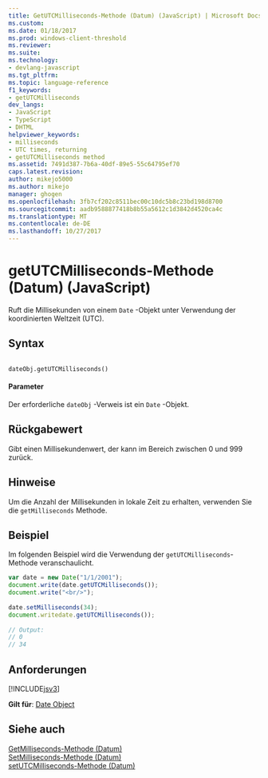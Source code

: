 ```yaml
---
title: GetUTCMilliseconds-Methode (Datum) (JavaScript) | Microsoft Docs
ms.custom: 
ms.date: 01/18/2017
ms.prod: windows-client-threshold
ms.reviewer: 
ms.suite: 
ms.technology:
- devlang-javascript
ms.tgt_pltfrm: 
ms.topic: language-reference
f1_keywords:
- getUTCMilliseconds
dev_langs:
- JavaScript
- TypeScript
- DHTML
helpviewer_keywords:
- milliseconds
- UTC times, returning
- getUTCMilliseconds method
ms.assetid: 7491d387-7b6a-40df-89e5-55c64795ef70
caps.latest.revision: 
author: mikejo5000
ms.author: mikejo
manager: ghogen
ms.openlocfilehash: 3fb7cf202c8511bec00c10dc5b8c23bd198d8700
ms.sourcegitcommit: aadb9588877418b8b55a5612c1d3842d4520ca4c
ms.translationtype: MT
ms.contentlocale: de-DE
ms.lasthandoff: 10/27/2017
---
```

# <a name="getutcmilliseconds-method-date-javascript"></a>getUTCMilliseconds-Methode (Datum) (JavaScript)
Ruft die Millisekunden von einem `Date` -Objekt unter Verwendung der koordinierten Weltzeit (UTC).  
  
## <a name="syntax"></a>Syntax  
  
```  
  
dateObj.getUTCMilliseconds()   
```  
  
#### <a name="parameters"></a>Parameter  
 Der erforderliche `dateObj` -Verweis ist ein `Date` -Objekt.  
  
## <a name="return-value"></a>Rückgabewert  
 Gibt einen Millisekundenwert, der kann im Bereich zwischen 0 und 999 zurück.  
  
## <a name="remarks"></a>Hinweise  
 Um die Anzahl der Millisekunden in lokale Zeit zu erhalten, verwenden Sie die `getMilliseconds` Methode.  
  
## <a name="example"></a>Beispiel  
 Im folgenden Beispiel wird die Verwendung der `getUTCMilliseconds`-Methode veranschaulicht.  
  
```JavaScript  
var date = new Date("1/1/2001");  
document.write(date.getUTCMilliseconds());  
document.write("<br/>");  
  
date.setMilliseconds(34);  
document.writedate.getUTCMilliseconds());  
  
// Output:  
// 0   
// 34   
```  
  
## <a name="requirements"></a>Anforderungen  
 [!INCLUDE[jsv3](../../javascript/reference/includes/jsv3-md.md)]  
  
 **Gilt für**: [Date Object](../../javascript/reference/date-object-javascript.md)  
  
## <a name="see-also"></a>Siehe auch  
 [GetMilliseconds-Methode (Datum)](../../javascript/reference/getmilliseconds-method-date-javascript.md)   
 [SetMilliseconds-Methode (Datum)](../../javascript/reference/setmilliseconds-method-date-javascript.md)   
 [setUTCMilliseconds-Methode (Datum)](../../javascript/reference/setutcmilliseconds-method-date-javascript.md)